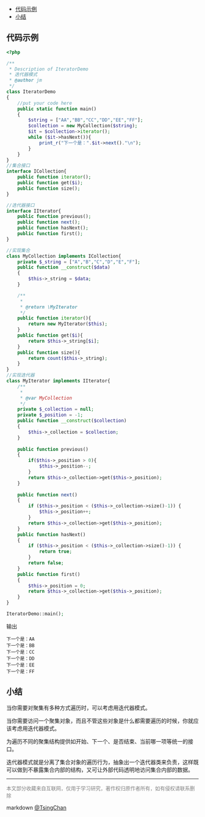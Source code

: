 
<!-- TOC -->

- [代码示例](#代码示例)
- [小结](#小结)

<!-- /TOC -->

## 代码示例

```php
<?php

/**
 * Description of IteratorDemo
 * 迭代器模式
 * @author jm
 */
class IteratorDemo
{
    //put your code here
    public static function main()
    {
        $string = ["AA","BB","CC","DD","EE","FF"];
        $collection = new MyCollection($string);
        $it = $collection->iterator();
        while ($it->hasNext()){
            print_r("下一个是：".$it->next()."\n");
        }
    }
}
//集合接口
interface ICollection{
    public function iterator();
    public function get($i);
    public function size();
}

//迭代器接口
interface IIterator{
    public function previous();
    public function next();
    public function hasNext();
    public function first();
}

//实现集合
class MyCollection implements ICollection{
    private $_string = ["A","B","C","D","E","F"];
    public function __construct($data)
    {
        $this->_string = $data;
    }

    /**
     * 
     * @return \MyIterator
     */
    public function iterator(){
        return new MyIterator($this);
    }
    public function get($i){
        return $this->_string[$i];
    }
    public function size(){
        return count($this->_string);
    }
}
//实现迭代器
class MyIterator implements IIterator{
    /**
     *
     * @var MyCollection 
     */
    private $_collection = null;
    private $_position = -1;
    public function __construct($collection)
    {
        $this->_collection = $collection;
    }
    
    public function previous()
    {
        if($this->_position > 0){
            $this->_position--;
        }
        return $this->_collection->get($this->_position);
    }
    
    public function next()
    {
        if ($this->_position < ($this->_collection->size()-1)) {
            $this->_position++;
        }
        return $this->_collection->get($this->_position);
    }
    public function hasNext()
    {
        if ($this->_position < ($this->_collection->size()-1)) {
            return true;
        }
        return false;
    }
    public function first()
    {
        $this->_position = 0;
        return $this->_collection->get($this->_position);
    }
}

IteratorDemo::main();

```
输出
```
下一个是：AA
下一个是：BB
下一个是：CC
下一个是：DD
下一个是：EE
下一个是：FF
```

## 小结

当你需要对聚集有多种方式遍历时，可以考虑用迭代器模式。

当你需要访问一个聚集对象，而且不管这些对象是什么都需要遍历的时候，你就应该考虑用迭代器模式。

为遍历不同的聚集结构提供如开始、下一个、是否结束、当前哪一项等统一的接口。

迭代器模式就是分离了集合对象的遍历行为，抽象出一个迭代器类来负责，这样既可以做到不暴露集合内部的结构，又可让外部代码透明地访问集合内部的数据。

----
<font size=2 color='grey'>本文部分收藏来自互联网，仅用于学习研究，著作权归原作者所有，如有侵权请联系删除</font>

markdown [@TsingChan](http://www.9ong.com/) 